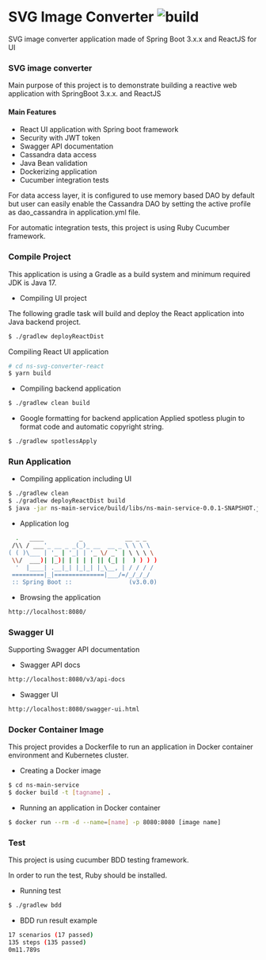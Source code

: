 # SVG Image Converter ![build](https://github.com/nsclass/ns-svg-converter/actions/workflows/gradle-build.yml/badge.svg)

SVG image converter application made of Spring Boot 3.x.x and ReactJS for UI 

### SVG image converter ###

Main purpose of this project is to demonstrate building a reactive web application with SpringBoot 3.x.x. and ReactJS

#### Main Features
- React UI application with Spring boot framework
- Security with JWT token
- Swagger API documentation
- Cassandra data access
- Java Bean validation
- Dockerizing application
- Cucumber integration tests

For data access layer, it is configured to use memory based DAO by default but user can easily enable the Cassandra DAO by setting the active profile as dao_cassandra in application.yml file.

For automatic integration tests, this project is using Ruby Cucumber framework.

### Compile Project ###

This application is using a Gradle as a build system and minimum required JDK is Java 17.

* Compiling UI project

The following gradle task will build and deploy the React application into Java backend project.

```bash
$ ./gradlew deployReactDist
```

Compiling React UI application

```bash
# cd ns-svg-converter-react
$ yarn build
``` 

* Compiling backend application

```bash
$ ./gradlew clean build
```

* Google formatting for backend application
Applied spotless plugin to format code and automatic copyright string.

```bash
$ ./gradlew spotlessApply                         
```

### Run Application ###

* Compiling application including UI

```bash
$ ./gradlew clean
$ ./gradlew deployReactDist build
$ java -jar ns-main-service/build/libs/ns-main-service-0.0.1-SNAPSHOT.jar
```

* Application log

```bash
  .   ____          _            __ _ _
 /\\ / ___'_ __ _ _(_)_ __  __ _ \ \ \ \
( ( )\___ | '_ | '_| | '_ \/ _` | \ \ \ \
 \\/  ___)| |_)| | | | | || (_| |  ) ) ) )
  '  |____| .__|_| |_|_| |_\__, | / / / /
 =========|_|==============|___/=/_/_/_/
 :: Spring Boot ::                (v3.0.0) 
```

* Browsing the application

```bash
http://localhost:8080/
```

### Swagger UI ###
Supporting Swagger API documentation

- Swagger API docs
```bash
http://localhost:8080/v3/api-docs
```

- Swagger UI
```bash
http://localhost:8080/swagger-ui.html
```

### Docker Container Image ###

This project provides a Dockerfile to run an application in Docker container environment and Kubernetes cluster.

* Creating a Docker image

```bash
$ cd ns-main-service
$ docker build -t [tagname] .
```

* Running an application in Docker container

```bash
$ docker run --rm -d --name=[name] -p 8080:8080 [image name]
```

### Test ###

This project is using cucumber BDD testing framework.

In order to run the test, Ruby should be installed.

* Running test

```bash
$ ./gradlew bdd 
```

* BDD run result example

```bash
17 scenarios (17 passed)
135 steps (135 passed)
0m11.789s
```
